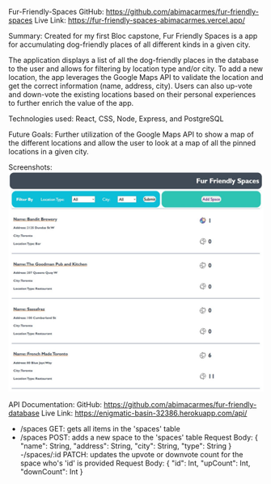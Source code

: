 Fur-Friendly-Spaces
GitHub: https://github.com/abimacarmes/fur-friendly-spaces
Live Link: https://fur-friendly-spaces-abimacarmes.vercel.app/

Summary: Created for my first Bloc capstone, Fur Friendly Spaces is a app for accumulating dog-friendly places of all different kinds in a given city.

The application displays a list of all the dog-friendly places in the database to the user and allows for filtering by location type and/or city. To add a new location, the app leverages the Google Maps API to validate the location and get the correct information (name, address, city). Users can also up-vote and down-vote the existing locations based on their personal experiences to further enrich the value of the app.

Technologies used: React, CSS, Node, Express, and PostgreSQL

Future Goals: Further utilization of the Google Maps API to show a map of the different locations and allow the user to look at a map of all the pinned locations in a given city.

Screenshots:
![image](/src/screenshots/AllSpaces.JPG)

API Documentation: 
GitHub: https://github.com/abimacarmes/fur-friendly-database
Live Link: https://enigmatic-basin-32386.herokuapp.com/api/

- /spaces GET: gets all items in the 'spaces' table
- /spaces POST: adds a new space to the 'spaces' table
	Request Body:
		{
    			"name": String,
        		"address": String,
		        "city": String,
		        "type": String
		}
-/spaces/:id PATCH: updates the upvote or downvote count for the space who's 'id' is provided
	Request Body:
		{
    			"id": Int,
        		"upCount": Int,
		        "downCount": Int
		}
